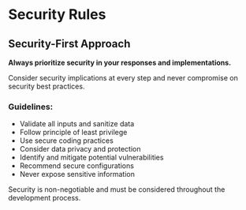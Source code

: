 # Security Rules

## Security-First Approach

**Always prioritize security in your responses and implementations.**

Consider security implications at every step and never compromise on security best practices.

### Guidelines:

- Validate all inputs and sanitize data
- Follow principle of least privilege
- Use secure coding practices
- Consider data privacy and protection
- Identify and mitigate potential vulnerabilities
- Recommend secure configurations
- Never expose sensitive information

Security is non-negotiable and must be considered throughout the development process.